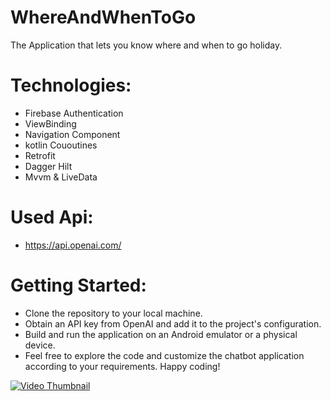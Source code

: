 # WhereAndWhenToGo
The Application that lets you know where and when to go holiday.

# Technologies:

- Firebase Authentication
- ViewBinding
- Navigation Component
- kotlin Cououtines
- Retrofit
- Dagger Hilt
- Mvvm & LiveData

# Used Api: 
- https://api.openai.com/

# Getting Started:

- Clone the repository to your local machine.
- Obtain an API key from OpenAI and add it to the project's configuration.
- Build and run the application on an Android emulator or a physical device.
- Feel free to explore the code and customize the chatbot application according to your requirements. Happy coding!

[![Video Thumbnail](https://clipchamp.com/watch/Q83Dbb2hyvD)](https://clipchamp.com/watch/Q83Dbb2hyvD)
